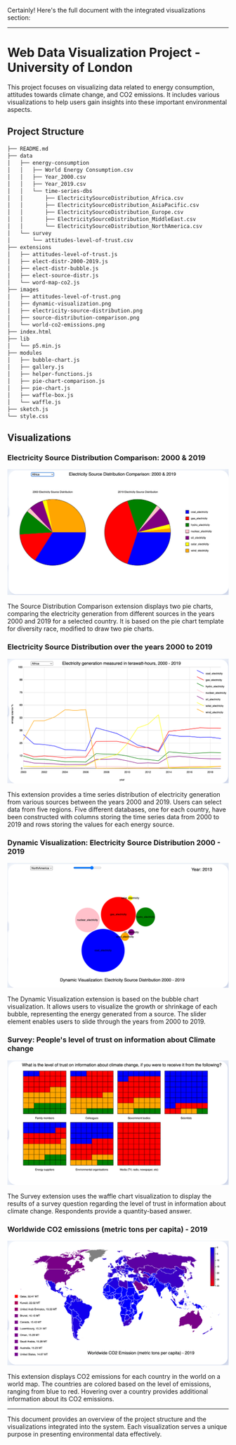 Certainly! Here's the full document with the integrated visualizations section:

---

# Web Data Visualization Project - University of London

This project focuses on visualizing data related to energy consumption, attitudes towards climate change, and CO2 emissions. It includes various visualizations to help users gain insights into these important environmental aspects.

## Project Structure

```
├── README.md
├── data
│   ├── energy-consumption
│   │   ├── World Energy Consumption.csv
│   │   ├── Year_2000.csv
│   │   ├── Year_2019.csv
│   │   └── time-series-dbs
│   │       ├── ElectricitySourceDistribution_Africa.csv
│   │       ├── ElectricitySourceDistribution_AsiaPacific.csv
│   │       ├── ElectricitySourceDistribution_Europe.csv
│   │       ├── ElectricitySourceDistribution_MiddleEast.csv
│   │       └── ElectricitySourceDistribution_NorthAmerica.csv
│   └── survey
│       └── attitudes-level-of-trust.csv
├── extensions
│   ├── attitudes-level-of-trust.js
│   ├── elect-distr-2000-2019.js
│   ├── elect-distr-bubble.js
│   ├── elect-source-distr.js
│   └── word-map-co2.js
├── images
│   ├── attitudes-level-of-trust.png
│   ├── dynamic-visualization.png
│   ├── electricity-source-distribution.png
│   ├── source-distribution-comparison.png
│   └── world-co2-emissions.png
├── index.html
├── lib
│   └── p5.min.js
├── modules
│   ├── bubble-chart.js
│   ├── gallery.js
│   ├── helper-functions.js
│   ├── pie-chart-comparison.js
│   ├── pie-chart.js
│   ├── waffle-box.js
│   └── waffle.js
├── sketch.js
└── style.css
```

## Visualizations

### Electricity Source Distribution Comparison: 2000 & 2019

![Source Distribution Comparison](images/source-distribution-comparison.png)

The Source Distribution Comparison extension displays two pie charts, comparing the electricity generation from different sources in the years 2000 and 2019 for a selected country. It is based on the pie chart template for diversity race, modified to draw two pie charts.

### Electricity Source Distribution over the years 2000 to 2019

![Electricity Source Distribution](images/electricity-source-distribution.png)

This extension provides a time series distribution of electricity generation from various sources between the years 2000 and 2019. Users can select data from five regions. Five different databases, one for each country, have been constructed with columns storing the time series data from 2000 to 2019 and rows storing the values for each energy source.

### Dynamic Visualization: Electricity Source Distribution 2000 - 2019

![Dynamic Visualization](images/dynamic-visualization.png)

The Dynamic Visualization extension is based on the bubble chart visualization. It allows users to visualize the growth or shrinkage of each bubble, representing the energy generated from a source. The slider element enables users to slide through the years from 2000 to 2019.

### Survey: People's level of trust on information about Climate change

![Attitudes Level of Trust](images/attitudes-level-of-trust.png)

The Survey extension uses the waffle chart visualization to display the results of a survey question regarding the level of trust in information about climate change. Respondents provide a quantity-based answer.

### Worldwide CO2 emissions (metric tons per capita) - 2019

![World CO2 Emissions](images/world-co2-emissions.png)

This extension displays CO2 emissions for each country in the world on a world map. The countries are colored based on the level of emissions, ranging from blue to red. Hovering over a country provides additional information about its CO2 emissions.

---

This document provides an overview of the project structure and the visualizations integrated into the system. Each visualization serves a unique purpose in presenting environmental data effectively.
